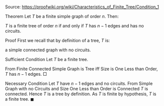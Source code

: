 # 

Source: https://proofwiki.org/wiki/Characteristics_of_Finite_Tree/Condition_1



Theorem
Let $T$ be a finite simple graph of order $n$.
Then:

$T$ is a finite tree of order $n$ if and only if $T$ has $n - 1$ edges and has no circuits.


Proof
First we recall that by definition of a tree, $T$ is:

a simple connected graph
with no circuits.


Sufficient Condition
Let $T$ be a finite tree.

From Finite Connected Simple Graph is Tree iff Size is One Less than Order, $T$ has $n - 1$ edges.
$\Box$


Necessary Condition
Let $T$ have $n - 1$ edges and no circuits.
From Simple Graph with no Circuits and Size One Less than Order is Connected $T$ is connected.
Hence $T$ is a tree by definition.
As $T$ is finite by hypothesis, $T$ is a finite tree.
$\blacksquare$





